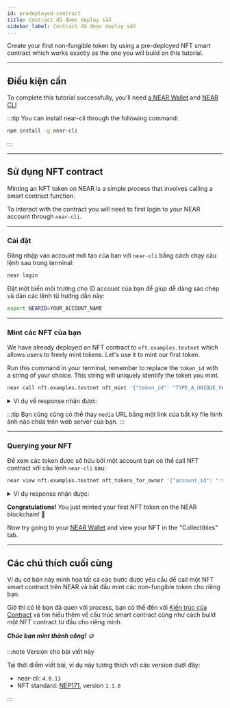 ```yaml
---
id: predeployed-contract
title: Contract đã được deploy sẵn
sidebar_label: Contract đã được deploy sẵn
---
```


Create your first non-fungible token by using a pre-deployed NFT smart contract which works exactly as the one you will build on this tutorial.

---

## Điều kiện cần

To complete this tutorial successfully, you'll need [a NEAR Wallet](https://testnet.mynearwallet.com/create) and [NEAR CLI](/tools/near-cli#setup)

:::tip You can install near-cli through the following command:

```bash
npm install -g near-cli
```
:::

---

## Sử dụng NFT contract

Minting an NFT token on NEAR is a simple process that involves calling a smart contract function.

To interact with the contract you will need to first login to your NEAR account through `near-cli`.

<hr class="subsection" />

### Cài đặt

Đăng nhập vào account mới tạo của bạn với `near-cli` bằng cách chạy câu lệnh sau trong terminal:

```bash
near login
```

Đặt một biến môi trường cho ID account của bạn để giúp dễ dàng sao chép và dán các lệnh từ hướng dẫn này:

```bash
export NEARID=YOUR_ACCOUNT_NAME
```

<hr class="subsection" />

### Mint các NFT của bạn

We have already deployed an NFT contract to `nft.examples.testnet` which allows users to freely mint tokens. Let's use it to mint our first token.

Run this command in your terminal, remember to replace the `token_id` with a string of your choice. This string will uniquely identify the token you mint.

```bash
near call nft.examples.testnet nft_mint '{"token_id": "TYPE_A_UNIQUE_VALUE_HERE", "receiver_id": "'$NEARID'", "metadata": { "title": "GO TEAM", "description": "The Team Goes", "media": "https://bafybeidl4hjbpdr6u6xvlrizwxbrfcyqurzvcnn5xoilmcqbxfbdwrmp5m.ipfs.dweb.link/", "copies": 1}}' --accountId $NEARID --deposit 0.1
```

<details>
<summary>Ví dụ về response nhận được: </summary>
<p>

```json
Log [nft.examples.testnet]: EVENT_JSON:{"standard":"nep171","version":"nft-1.0.0","event":"nft_mint","data":[{"owner_id":"benjiman.testnet","token_ids":["TYPE_A_UNIQUE_VALUE_HERE"]}]}
Transaction Id 8RFWrQvAsm2grEsd1UTASKpfvHKrjtBdEyXu7WqGBPUr
To see the transaction in the transaction explorer, please open this url in your browser
https://testnet.nearblocks.io/txns/8RFWrQvAsm2grEsd1UTASKpfvHKrjtBdEyXu7WqGBPUr
''
```

</p>
</details>

:::tip Bạn cũng cũng có thể thay `media` URL bằng một link của bất kỳ file hình ảnh nào chứa trên web server của bạn. :::

<hr class="subsection" />

### Querying your NFT

Để xem các token được sở hữu bởi một account bạn có thể call NFT contract với câu lệnh `near-cli` sau:

```bash
near view nft.examples.testnet nft_tokens_for_owner '{"account_id": "'$NEARID'"}'
```

<details>
<summary>Ví dụ response nhận được: </summary>
<p>

```json
[
  {
    "token_id": "Goi0CZ",
    "owner_id": "bob.testnet",
    "metadata": {
      "title": "GO TEAM",
      "description": "The Team Goes",
      "media": "https://bafybeidl4hjbpdr6u6xvlrizwxbrfcyqurzvcnn5xoilmcqbxfbdwrmp5m.ipfs.dweb.link/",
      "media_hash": null,
      "copies": 1,
      "issued_at": null,
      "expires_at": null,
      "starts_at": null,
      "updated_at": null,
      "extra": null,
      "reference": null,
      "reference_hash": null
    },
    "approved_account_ids": {}
  }
]
```

</p>
</details>

**Congratulations!** You just minted your first NFT token on the NEAR blockchain! 🎉

Now try going to your [NEAR Wallet](https://testnet.mynearwallet.com) and view your NFT in the "Collectibles" tab.

---

## Các chú thích cuối cùng

Ví dụ cơ bản này minh họa tất cả các bước được yêu cầu để call một NFT smart contract trên NEAR và bắt đầu mint các non-fungible token cho riêng bạn.

Giờ thì có lẽ bạn đã quen với process, bạn có thể đến với [Kiến trúc của Contract](/docs/tutorials/contracts/nfts/skeleton) và tìm hiểu thêm về cấu trúc smart contract cũng như cách build một NFT contract từ đầu cho riêng mình.

***Chúc bạn mint thành công!*** 🪙

:::note Version cho bài viết này

Tại thời điểm viết bài, ví dụ này tương thích với các version dưới đây:

- near-cli: `4.0.13`
- NFT standard: [NEP171](https://nomicon.io/Standards/Tokens/NonFungibleToken/Core), version `1.1.0`

:::
